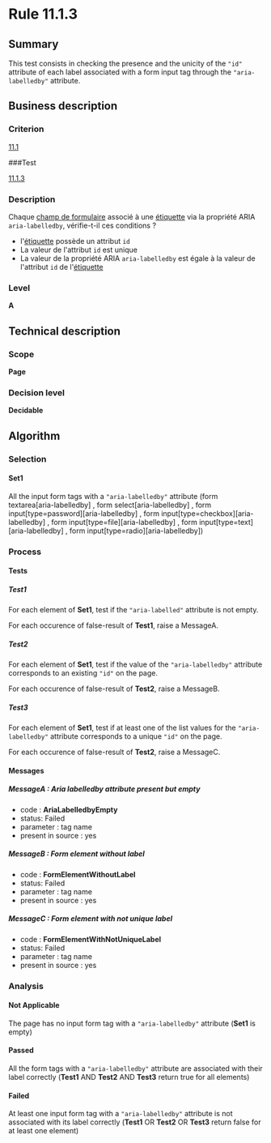 # Rule 11.1.3

## Summary

This test consists in checking the presence and the unicity of the `"id"` attribute of each label associated with a form input tag through the `"aria-labelledby"` attribute.

## Business description

### Criterion

[11.1](http://references.modernisation.gouv.fr/referentiel-technique-0#crit-11-1)

###Test

[11.1.3](http://references.modernisation.gouv.fr/referentiel-technique-0#test-11-1-3)

### Description

Chaque <a href="http://references.modernisation.gouv.fr/referentiel-technique-0#mChpSaisie">champ de formulaire</a> associ&eacute; &agrave; une <a href="http://references.modernisation.gouv.fr/referentiel-technique-0#mEtiquette">&eacute;tiquette</a> via la propri&eacute;t&eacute; ARIA `aria-labelledby`, v&eacute;rifie-t-il ces conditions ? 
 
 *  l'<a href="http://references.modernisation.gouv.fr/referentiel-technique-0#mEtiquette">&eacute;tiquette</a> poss&egrave;de un attribut `id` 
 *  La valeur de l'attribut `id` est unique 
 * La valeur de la propri&eacute;t&eacute; ARIA `aria-labelledby` est &eacute;gale &agrave; la valeur de l'attribut `id` de l'<a href="http://references.modernisation.gouv.fr/referentiel-technique-0#mEtiquette">&eacute;tiquette</a> 

### Level

**A**

## Technical description

### Scope

**Page**

### Decision level

**Decidable**

## Algorithm

### Selection
 
#### Set1

All the input form tags with a `"aria-labelledby"` attribute (form textarea[aria-labelledby] , form select[aria-labelledby] , form input[type=password][aria-labelledby] , form input[type=checkbox][aria-labelledby] , form input[type=file][aria-labelledby] , form input[type=text][aria-labelledby] , form input[type=radio][aria-labelledby])

### Process

#### Tests

##### Test1

For each element of **Set1**, test if the `"aria-labelled"` attribute is not empty.

For each occurence of false-result of **Test1**, raise a MessageA.

##### Test2

For each element of **Set1**, test if the value of the `"aria-labelledby"` attribute corresponds to an existing `"id"` on the page.

For each occurence of false-result of **Test2**, raise a MessageB.

##### Test3

For each element of **Set1**, test if at least one of the list values for the `"aria-labelledby"` attribute corresponds to a unique `"id"` on the page.

For each occurence of false-result of **Test2**, raise a MessageC.

#### Messages 

##### MessageA : Aria labelledby attribute present but empty

- code : **AriaLabelledbyEmpty**
- status: Failed
- parameter : tag name
- present in source : yes

##### MessageB : Form element without label

- code : **FormElementWithoutLabel**
- status: Failed
- parameter : tag name
- present in source : yes

##### MessageC : Form element with not unique label

- code : **FormElementWithNotUniqueLabel**
- status: Failed
- parameter : tag name
- present in source : yes

### Analysis

#### Not Applicable

The page has no input form tag with a `"aria-labelledby"` attribute (**Set1** is empty)

#### Passed

All the form tags with a `"aria-labelledby"` attribute are associated with their label correctly (**Test1** AND **Test2** AND **Test3** return true for all elements)

#### Failed

At least one input form tag with a `"aria-labelledby"` attribute is not associated with its label correctly (**Test1** OR **Test2** OR **Test3** return false for at least one element)

